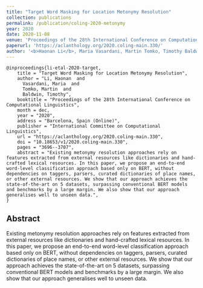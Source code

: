```yaml
---
title: "Target Word Masking for Location Metonymy Resolution"
collection: publications
permalink: /publication/coling-2020-metonymy
year: 2020
date: 2020-11-08
venue: 'Proceedings of the 28th International Conference on Computational Linguistics (COLING)'
paperurl: 'https://aclanthology.org/2020.coling-main.330/'
author: '<b>Haonan Li</b>, Maria Vasardani, Martin Tomko, Timothy Baldwin'
---
```


```
@inproceedings{li-etal-2020-target,
    title = "Target Word Masking for Location Metonymy Resolution",
    author = "Li, Haonan  and
      Vasardani, Maria  and
      Tomko, Martin  and
      Baldwin, Timothy",
    booktitle = "Proceedings of the 28th International Conference on Computational Linguistics",
    month = dec,
    year = "2020",
    address = "Barcelona, Spain (Online)",
    publisher = "International Committee on Computational Linguistics",
    url = "https://aclanthology.org/2020.coling-main.330",
    doi = "10.18653/v1/2020.coling-main.330",
    pages = "3696--3707",
    abstract = "Existing metonymy resolution approaches rely on features extracted from external resources like dictionaries and hand-crafted lexical resources. In this paper, we propose an end-to-end word-level classification approach based only on BERT, without dependencies on taggers, parsers, curated dictionaries of place names, or other external resources. We show that our approach achieves the state-of-the-art on 5 datasets, surpassing conventional BERT models and benchmarks by a large margin. We also show that our approach generalises well to unseen data.",
}
```

## Abstract
Existing metonymy resolution approaches rely on features extracted from external resources like dictionaries and hand-crafted lexical resources. In this paper, we propose an end-to-end word-level classification approach based only on BERT, without dependencies on taggers, parsers, curated dictionaries of place names, or other external resources. We show that our approach achieves the state-of-the-art on 5 datasets, surpassing conventional BERT models and benchmarks by a large margin. We also show that our approach generalises well to unseen data.
